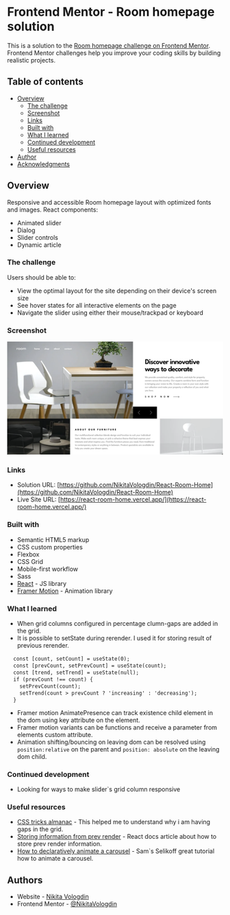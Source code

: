 # Frontend Mentor - Room homepage solution

This is a solution to the [Room homepage challenge on Frontend Mentor](https://www.frontendmentor.io/challenges/room-homepage-BtdBY_ENq). Frontend Mentor challenges help you improve your coding skills by building realistic projects.

## Table of contents

- [Overview](#overview)
  - [The challenge](#the-challenge)
  - [Screenshot](#screenshot)
  - [Links](#links)
  - [Built with](#built-with)
  - [What I learned](#what-i-learned)
  - [Continued development](#continued-development)
  - [Useful resources](#useful-resources)
- [Author](#author)
- [Acknowledgments](#acknowledgments)

## Overview

Responsive and accessible Room homepage layout with optimized fonts and images.
React components:

- Animated slider
- Dialog
- Slider controls
- Dynamic article

### The challenge

Users should be able to:

- View the optimal layout for the site depending on their device's screen size
- See hover states for all interactive elements on the page
- Navigate the slider using either their mouse/trackpad or keyboard

### Screenshot

![Desktop layout screenshot](./screenshots/screenshot1.png)

### Links

- Solution URL: [https://github.com/NikitaVologdin/React-Room-Home](https://github.com/NikitaVologdin/React-Room-Home)
- Live Site URL: [https://react-room-home.vercel.app/](https://react-room-home.vercel.app/)

### Built with

- Semantic HTML5 markup
- CSS custom properties
- Flexbox
- CSS Grid
- Mobile-first workflow
- Sass
- [React](https://reactjs.org/) - JS library
- [Framer Motion](https://motion.dev/) - Animation library

### What I learned

- When grid columns configured in percentage clumn-gaps are added in the grid.
- It is possible to setState during rerender. I used it for storing result of previous rerender.

```
  const [count, setCount] = useState(0);
  const [prevCount, setPrevCount] = useState(count);
  const [trend, setTrend] = useState(null);
  if (prevCount !== count) {
    setPrevCount(count);
    setTrend(count > prevCount ? 'increasing' : 'decreasing');
  }
```

- Framer motion AnimatePresence can track existence child element in the dom using key attribute on the element.
- Framer motion variants can be functions and receive a parameter from elements custom attribute.
- Animation shifting/bouncing on leaving dom can be resolved using `position:relative` on the parent and `position: absolute` on the leaving dom child.

### Continued development

- Looking for ways to make slider`s grid column responsive

### Useful resources

- [CSS tricks almanac](https://css-tricks.com/almanac/properties/g/grid-template-columns/) - This helped me to understand why i am having gaps in the grid.
- [Storing information from prev render](https://react.dev/reference/react/useState#storing-information-from-previous-renders) - React docs article about how to store prev render information.
- [How to declaratively animate a carousel](https://www.youtube.com/watch?v=aV2YJuxQ2vo) - Sam`s Selikoff great tutorial how to animate a carousel.

## Authors

- Website - [Nikita Vologdin](https://vologdin.eu/portfolio)
- Frontend Mentor - [@NikitaVologdin](https://www.frontendmentor.io/profile/NikitaVologdin)
